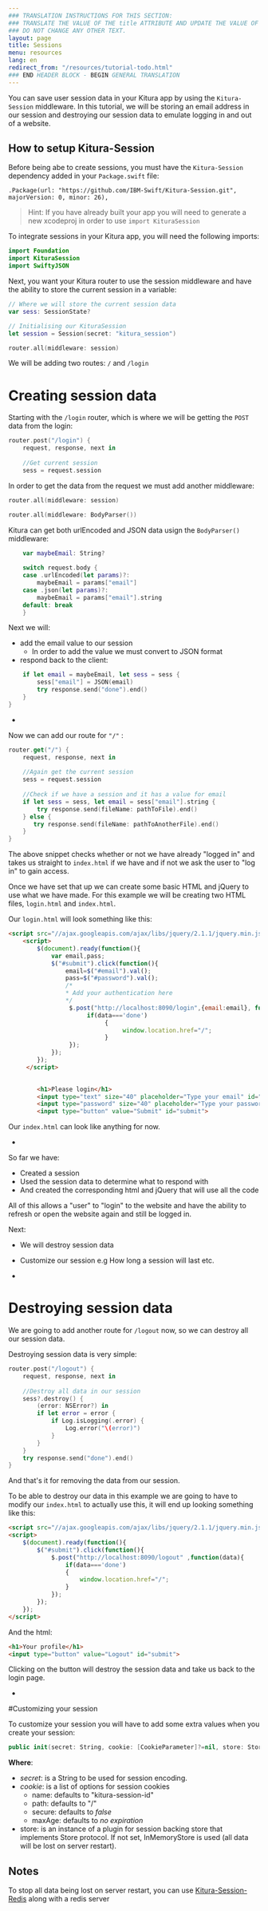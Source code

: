 ```yaml
---
### TRANSLATION INSTRUCTIONS FOR THIS SECTION:
### TRANSLATE THE VALUE OF THE title ATTRIBUTE AND UPDATE THE VALUE OF THE lang ATTRIBUTE. 
### DO NOT CHANGE ANY OTHER TEXT. 
layout: page
title: Sessions
menu: resources
lang: en
redirect_from: "/resources/tutorial-todo.html"
### END HEADER BLOCK - BEGIN GENERAL TRANSLATION
---
```


You can save user session data in your Kitura app by using the `Kitura-Session` middleware. In this tutorial, we will be storing an email address in our session and destroying our session data to emulate logging in and out of a website.

How to setup Kitura-Session
-

Before being abe to create sessions, you must have the `Kitura-Session` dependency added in your `Package.swift` file: 

`.Package(url: "https://github.com/IBM-Swift/Kitura-Session.git", majorVersion: 0, minor: 26),`

>Hint: If you have already built your app you will need to generate a new xcodeproj in order to use `import KituraSession`

To integrate sessions in your Kitura app, you will need the following imports:

```swift
import Foundation
import KituraSession
import SwiftyJSON
```

Next, you want your Kitura router to use the session middleware and have the ability to store the current session in a variable:

```swift
// Where we will store the current session data
var sess: SessionState?

// Initialising our KituraSession
let session = Session(secret: "kitura_session")

router.all(middleware: session)
```

We will be adding two routes: `/` and `/login`

# Creating session data

Starting with the `/login` router, which is where we will be getting the `POST` data from the login: 

```swift
router.post("/login") {
    request, response, next in
    
    //Get current session 
    sess = request.session
```

In order to get the data from the request we must add another middleware:

```swift
router.all(middleware: session)

router.all(middleware: BodyParser())
```

Kitura can get both urlEncoded and JSON data usign the `BodyParser()` middleware:

```swift
    var maybeEmail: String?
    
    switch request.body {
    case .urlEncoded(let params)?:
        maybeEmail = params["email"]
    case .json(let params)?:
        maybeEmail = params["email"].string
    default: break
    }
```

Next we will:

- add the email value to our session
    - In order to add the value we must convert to JSON format 
- respond back to the client:

```swift
    if let email = maybeEmail, let sess = sess {
        sess["email"] = JSON(email)
        try response.send("done").end()
    }
}
```
-
Now we can add our route for `"/"` :

```swift
router.get("/") {
    request, response, next in
    
    //Again get the current session
    sess = request.session
    
    //Check if we have a session and it has a value for email
    if let sess = sess, let email = sess["email"].string {
        try response.send(fileName: pathToFile).end()
    } else {
       try response.send(fileName: pathToAnotherFile).end()
    }
}
```

The above snippet checks whether or not we have already "logged in" and takes us straight to `index.html` if we have and if not we ask the user to "log in" to gain access.

Once we have set that up we can create some basic HTML and jQuery to use what we have made. For this example we will be creating two HTML files, `login.html` and `index.html`. 

Our `login.html` will look something like this:

```html
<script src="//ajax.googleapis.com/ajax/libs/jquery/2.1.1/jquery.min.js"></script>
    <script>
        $(document).ready(function(){
            var email,pass;
            $("#submit").click(function(){
                email=$("#email").val();
                pass=$("#password").val();
                /*
                * Add your authentication here
                */
                 $.post("http://localhost:8090/login",{email:email}, function(data){
                      if(data==='done')
                           {
                                window.location.href="/";
                           }
                 });
            });
        });
     </script>
        

        <h1>Please login</h1>
        <input type="text" size="40" placeholder="Type your email" id="email"><br />
        <input type="password" size="40" placeholder="Type your password" id="password"><br />
        <input type="button" value="Submit" id="submit">
```

Our `index.html` can look like anything for now.

-
So far we have:

- Created a session
- Used the session data to determine what to respond with
- And created the corresponding html and jQuery that will use all the code

All of this allows a "user" to "login" to the website and have the ability to refresh or open the website again and still be logged in.

Next:

- We will destroy session data
- Customize our session e.g How long a session will last etc.

-

# Destroying session data

We are going to add another route for `/logout` now, so we can destroy all our session data.

Destroying session data is very simple:

```swift
router.post("/logout") {
    request, response, next in
    
    //Destroy all data in our session
    sess?.destroy() {
        (error: NSError?) in
        if let error = error {
            if Log.isLogging(.error) {
                Log.error("\(error)")
            }
        }
    }
    try response.send("done").end()
}
```
And that's it for removing the data from our session.

To be able to destroy our data in this example we are going to have to modify our `index.html` to actually use this, it will end up looking something like this:

```html
<script src="//ajax.googleapis.com/ajax/libs/jquery/2.1.1/jquery.min.js"></script>
<script>
    $(document).ready(function(){
        $("#submit").click(function(){
            $.post("http://localhost:8090/logout" ,function(data){
                if(data==='done')
                {
                    window.location.href="/";
                }
            });
        });
    });
</script>
```

And the html:

```html
<h1>Your profile</h1>
<input type="button" value="Logout" id="submit">
```
Clicking on the button will destroy the session data and take us back to the login page.

-
#Customizing your session

To customize your session you will have to add some extra values when you create your session:

```swift
public init(secret: String, cookie: [CookieParameter]?=nil, store: Store?=nil)
```

**Where**:

- *secret*: is a String to be used for session encoding.
- *cookie*: is a list of options for session cookies
    - name: defaults to "kitura-session-id"
    - path: defaults to "/"
    - secure: defaults to *false*
    - maxAge: defaults to *no expiration*
- store: is an instance of a plugin for session backing store that implements Store protocol. If not set, InMemoryStore is used (all data will be lost on server restart).  


Notes
-
To stop all data being lost on server restart, you can use [Kitura-Session-Redis](https://github.com/IBM-Swift/Kitura-Session-Redis) along with a redis server
